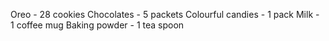 Oreo - 28 cookies
Chocolates - 5 packets
Colourful candies - 1 pack
Milk - 1 coffee mug
Baking powder - 1 tea spoon